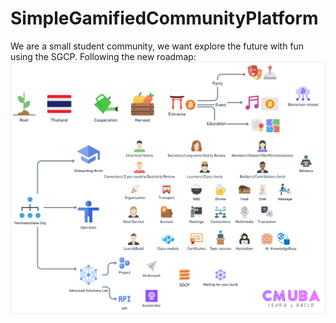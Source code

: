 # SimpleGamifiedCommunityPlatform
We are a small student community, we want explore the future with fun using the SGCP.
Following the new roadmap:
![](https://raw.githubusercontent.com/jhfnetboy/MarkDownImg/main/img/202401261039277.png)

